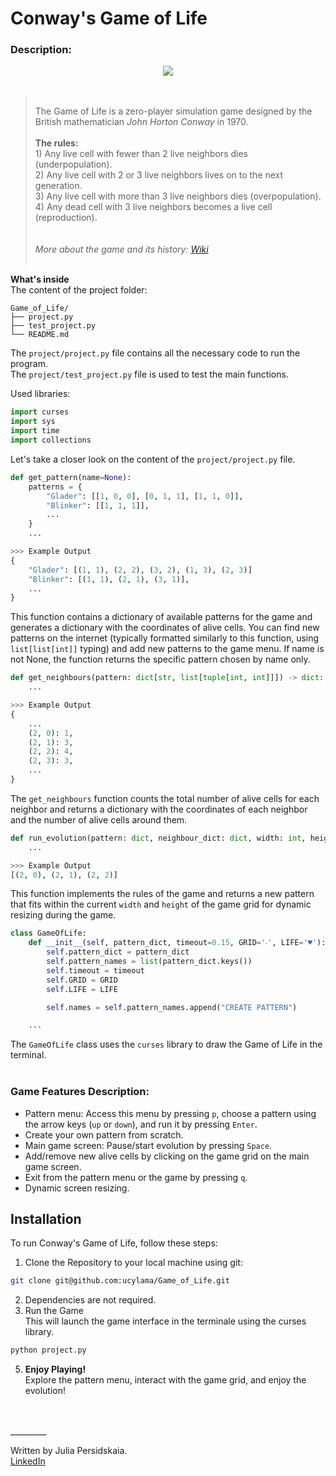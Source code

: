 # Conway's Game of Life

### Description:
<center>
<img src="https://media.giphy.com/media/v1.Y2lkPTc5MGI3NjExaGNyMDltMHo4dWkwN2hpYm0ya2ZzMDc3d3NwdWFkbnhrNTBjNXVwaSZlcD12MV9pbnRlcm5hbF9naWZfYnlfaWQmY3Q9Zw/z46VFoWnTgCpGq56Uy/giphy.gif"/>
</center>

<br>

> <br>The Game of Life is a zero-player simulation game designed by the British mathematician _John Horton Conway_ in 1970.<br>
    <br>
    **The rules:**  <br>
    1) Any live cell with fewer than 2 live neighbors dies (underpopulation). <br>
    2) Any live cell with 2 or 3 live neighbors lives on to the next generation. <br>
    3) Any live cell with more than 3 live neighbors dies (overpopulation). <br>
    4) Any dead cell with 3 live neighbors becomes a live cell (reproduction). <br>
    <br>
    <br>
    _More about the game and its history: [Wiki](https://en.wikipedia.org/wiki/Conway%27s_Game_of_Life)_<br>
    <br>


**What's inside**<br>
The content of the project folder:
```
Game_of_Life/
├── project.py
├── test_project.py
└── README.md
```
The `project/project.py` file contains all the necessary code to run the program. <br>
The `project/test_project.py` file is used to test the main functions.

Used libraries:

```Python
import curses
import sys
import time
import collections
```
Let's take a closer look on the content of the `project/project.py` file.

```Python
def get_pattern(name=None):
    patterns = {
        "Glader": [[1, 0, 0], [0, 1, 1], [1, 1, 0]],
        "Blinker": [[1, 1, 1]],
        ...
    }
    ...

>>> Example Output
{
    "Glader": [(1, 1), (2, 2), (3, 2), (1, 3), (2, 3)]
    "Blinker": [(1, 1), (2, 1), (3, 1)],
    ...
}
```
This function contains a dictionary of available patterns for the game and generates a dictionary with the coordinates of alive cells. You can find new patterns on the internet (typically formatted similarly to this function, using `list[list[int]]` typing) and add new patterns to the game menu. If name is not None, the function returns the specific pattern chosen by name only.


```Python
def get_neighbours(pattern: dict[str, list[tuple[int, int]]]) -> dict:
    ...

>>> Example Output
{
    ...
    (2, 0): 1,
    (2, 1): 3,
    (2, 2): 4,
    (2, 3): 3,
    ...
}
```
The `get_neighbours` function counts the total number of alive cells for each neighbor and returns a dictionary with the coordinates of each neighbor and the number of alive cells around them.

```Python
def run_evolution(pattern: dict, neighbour_dict: dict, width: int, height: int) -> list[tuple[int, int]]:
    ...

>>> Example Output
[(2, 0), (2, 1), (2, 2)]
```
This function implements the rules of the game and returns a new pattern that fits within the current `width` and `height` of the game grid for dynamic resizing during the game.

```Python
class GameOfLife:
    def __init__(self, pattern_dict, timeout=0.15, GRID='‧', LIFE='♥'):
        self.pattern_dict = pattern_dict
        self.pattern_names = list(pattern_dict.keys())
        self.timeout = timeout
        self.GRID = GRID
        self.LIFE = LIFE

        self.names = self.pattern_names.append("CREATE PATTERN")

    ...
```
The `GameOfLife` class uses the `curses` library to draw the Game of Life in the terminal.<br>
<br>
### Game Features Description:

* Pattern menu: Access this menu by pressing `p`, choose a pattern using the arrow keys (`up` or `down`), and run it by pressing `Enter`.
* Create your own pattern from scratch.
* Main game screen: Pause/start evolution by pressing `Space`.
* Add/remove new alive cells by clicking on the game grid on the main game screen.
* Exit from the pattern menu or the game by pressing `q`.
* Dynamic screen resizing.

## Installation

To run Conway's Game of Life, follow these steps:
1. Clone the Repository to your local machine using git:
```bash
git clone git@github.com:ucylama/Game_of_Life.git
```
2. Dependencies are not required. <br>
4. Run the Game <br>
This will launch the game interface in the terminale using the curses library.
```bash
python project.py
```
5. **Enjoy Playing!** <br>
Explore the pattern menu, interact with the game grid, and enjoy the evolution!
<br>

<br>
_________

Written by Julia Persidskaia.<br>
[LinkedIn](https://www.linkedin.com/in/iuliia-persidskaia/) <br>